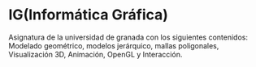 # IG(Informática Gráfica)
Asignatura de la universidad de granada con los siguientes contenidos: Modelado geométrico, modelos jerárquico, mallas poligonales, Visualización 3D, Animación, OpenGL y Interacción.
